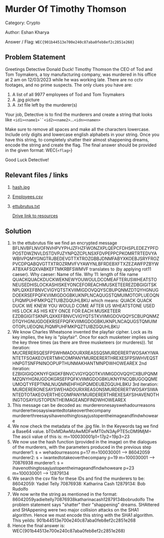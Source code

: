 # **Murder Of Timothy Thomson**

Category: Crypto

Author: Eshan Kharya

Answer / Flag: `WEC{901b44513e700e240c87aba0feb8ef2c2851e268}`

## Problem Statement

Greetings Detective Donald Duck!
Timothy Thomson the CEO of Tod and Tom Toymakers, a toy manufacturing company, was murdered in his office at 2 am on 12/03/2023 while he was working late.
There are no cctv footages, and no prime suspects. The only clues you have are:

1. A list of all 9977 employees of Tod and Tom Toymakers
2. A .jpg picture
3. A .txt file left by the murderer(s)

Your job, Detective is to find the murderers and create a string that looks like ` <id1><name1>``<id2><name2> `...`<idn><namen>`

Make sure to remove all spaces and make all the characters lowercase. Include only digits and lowercase english alphabets in your string.
Once you have this string, to completely shatter their almost shappening dreams, encode the string and create the flag.
The final answer should be provided in the given format:
WEC{`<flag>`}

Good Luck Detective!

## Relevant files / links

1. [hash.jpg](./hash.jpg)
2. [Employees.csv](./Employees.csv)
3. [ettubrutus.txt](./ettu_brutus.txt)

   [Drive link to resources](https://drive.google.com/drive/folders/1NnD4wusPY-eMtt3SR6eQ2yg0Xa5nSIUw?usp=share_link)

## Solution

1. In the ettubrutus file we find an encrypted message
   BFLNVBFLNVOFNVHPVYPHJZFHZFWONZXPLQEPCFDHSPLEDEZYPFDPOSTDWZNVLDSTDVPJZYNPQZCPLNSXFDVPEPPCPKOMRTRTEDVYAWBIVPQMYGNGTRJBEDEVGTTXTROZGBBJDNMFABYXKOEBJSRYFROZPVCDPQABQVGTTXTROZRMVFVYAWYNLBFRDEBXFTXZEZAWFPZBYWATBXAFSQXVABKEFTMKRBFSWMVF
   translates to (by applying rot11 caeser). Why caeser: Name of file. Why 11: length of file name
   QUACKQUACKDUCKWEKNEWYOUWOULDCOMEAFTERUSWHEATSTONEUSEDHISLOCKASHISKEYONCEFOREACHMUSKETEEREZDBGIGITSKNPLQXKEFBNVCVIGYQTSTKVIIMIGDOVQQYSCBUPQNMZDTQYHGNUGDOEKRSEFPQFKVIIMIGDOGBKUKNPLNCAQUGSTQMUIMOTOPLUEOQNLPIQMPUHFMKPQZTUIBZGQUHLBKU
   which means:
   QUACK QUACK DUCK WE KNEW YOU WOULD COME AFTER US WHEATSTONE USED HIS LOCK AS HIS KEY ONCE FOR EACH MUSKETEER
   EZDBGIGITSKNPLQXKEFBNVCVIGYQTSTKVIIMIGDOVQQYSCBUPQNMZDTQYHGNUGDOEKRSEFPQFKVIIMIGDOGBKUKNPLNCAQUGSTQMUIMOTOPLUEOQNLPIQMPUHFMKPQZTUIBZGQUHLBKU
2. We know Charles Wheatsone invented the playfair cipher. Lock as its key implies, the key is "playfair". Once for each musketeer implies using the key three times (as there are three musketeers (or murderes)).
   1st iteration: MUCRERERSQESFPSWHMADOURXREASSQSMURDERERTWOSAKYIWANTETFSOAKEOVERTMHCOMPANYMURDERERTHREXESFPSIWHVEQSTHNPGTSNFPNINOOPUPTHUNMAKHANTMNPDWHOWEAREX
   2nd iteration: EZBIGIGIQOKNYFQXGKFBNVCVIGYQQOTKVIIMIGDOVQQYCXBUPQNMMZQNYHGNUGDOKGRSEFPQFKVIIMIGDOGBKUKNYFNCQBUGOQQMEUMOQTYFEPTNNLNUQMNEHFHGPQMDEUBZGQUHLBKU
   3rd iteration: MURDERERONESAYSWEHADOURXREASONSMURDERERTWOSAYSIWANTEDTOTAKEOVERTHECOMPANYMURDERERTHREXESAYSIHAVENOTHINGTOSAYIUSTOPENTHEIMAGEANDFINDWHOWEAREX
3. This message can be decoded as:
   murdereronesayswehadourreasons
   murderertwosaysiwantedtotakeoverthecompany
   murdererthreesaysihavenothingtosayjustopentheimageandfindwhoweare
4. We now check the metadata of the .jpg file. In the Keywords tag we find a Base64 value.
   bT0xMDAwMzAwMDFwMT0xN3AyPTE5cDM9MjM=
   The ascii value of this is: m=100030001p1=17p2=19p3=23
5. We now use the hash function (provided in the image) on the dialogues of the murderers, with the parameters produced in the previous step
   murderer1: s = wehadourreasons p=17 m=100030001 --> 86042059
   murderer2: s = iwantedtotakeoverthecompany p=19 m=100030001 --> 70876938
   murderer1: s = ihavenothingtosayjustopentheimageandfindwhoweare p=23 m=100030001 --> 12879134
6. We search the csv file for these IDs and find the murderers to be:
   86042059: Yadiel Telly
   70876938: Katharina Cash
   12879134: Bob Rudolfo
7. We now write the string as mentioned in the format:
   86042059yadieltelly70876938katharinacash12879134bobrudolfo
   The problem statement says "shatter" their "shappening" dreams.
   SHAttered and SHAppening were two major collision attacks on the SHA1 algorithm.
   Hence we must encode this string with the SHA1 algorithm.
   This yeilds: 901b44513e700e240c87aba0feb8ef2c2851e268
8. Hence the final answer is: WEC{901b44513e700e240c87aba0feb8ef2c2851e268}
